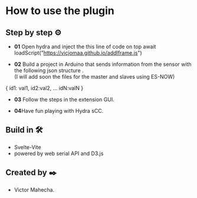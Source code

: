 # How to use the plugin


## Step by step ⚙️

* **01** Open hydra and inject the this line of code on top  await loadScript("https://vicjomaa.github.io/addIframe.js") <br>

* **02** Build a project in Arduino that sends information from the sensor with the following json structure .<br> (I will add soon the files for the master and slaves using ES-NOW)

{
id1: val1,
id2:val2,
...
idN:valN
}


* **03** Follow the steps in the extension GUI.<br>

* **04**Have fun playing with Hydra sCC. <br>



## Build in 🛠️
* Svelte-Vite
* powered by web serial API and D3.js




## Created by ✒️

* Victor Mahecha.

